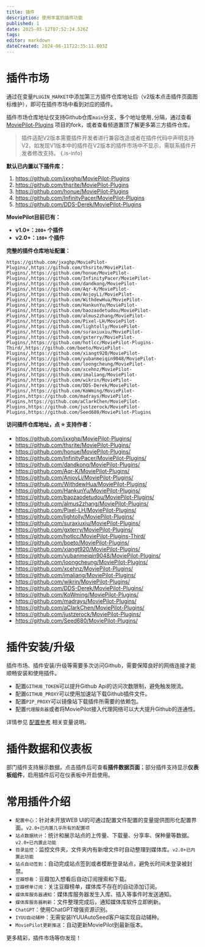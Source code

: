 ```yaml
---
title: 插件
description: 使用丰富的插件功能
published: 1
date: 2025-05-12T07:52:24.526Z
tags: 
editor: markdown
dateCreated: 2024-06-11T22:35:11.803Z
---
```


# 插件市场
通过在变量`PLUGIN_MARKET`中添加第三方插件仓库地址后（v2版本点击插件页面图标维护），即可在插件市场中看到对应的插件。

插件市场仓库地址仅支持Github仓库`main`分支，多个地址使用`,`分隔，通过查看 [MoviePilot-Plugins](https://github.com/jxxghp/MoviePilot-Plugins) 项目的fork，或者查看频道置顶了解更多第三方插件仓库。


> 插件适配V2版本需要插件开发者进行兼容改造或者在插件代码中声明支持V2，如发现V1版本中的插件在V2版本的插件市场中不显示，需联系插件开发者修改支持。
{.is-info}

**默认已内置以下插件库：**
  1. https://github.com/jxxghp/MoviePilot-Plugins
  2. https://github.com/thsrite/MoviePilot-Plugins
  3. https://github.com/honue/MoviePilot-Plugins
  4. https://github.com/InfinityPacer/MoviePilot-Plugins
  5. https://github.com/DDS-Derek/MoviePilot-Plugins
  
**MoviePilot目前已有：**
- **v1.0+：`200+` 个插件**
- **v2.0+：`180+` 个插件**

**完整的插件仓库地址配置：**
```
https://github.com/jxxghp/MoviePilot-Plugins/,https://github.com/thsrite/MoviePilot-Plugins/,https://github.com/honue/MoviePilot-Plugins/,https://github.com/InfinityPacer/MoviePilot-Plugins/,https://github.com/dandkong/MoviePilot-Plugins/,https://github.com/Aqr-K/MoviePilot-Plugins/,https://github.com/AnjoyLi/MoviePilot-Plugins/,https://github.com/WithdewHua/MoviePilot-Plugins/,https://github.com/HankunYu/MoviePilot-Plugins/,https://github.com/baozaodetudou/MoviePilot-Plugins/,https://github.com/almus2zhang/MoviePilot-Plugins/,https://github.com/Pixel-LH/MoviePilot-Plugins/,https://github.com/lightolly/MoviePilot-Plugins/,https://github.com/suraxiuxiu/MoviePilot-Plugins/,https://github.com/gxterry/MoviePilot-Plugins/,https://github.com/hotlcc/MoviePilot-Plugins-Third/,https://github.com/boeto/MoviePilot-Plugins/,https://github.com/xiangt920/MoviePilot-Plugins/,https://github.com/yubanmeiqin9048/MoviePilot-Plugins/,https://github.com/loongcheung/MoviePilot-Plugins/,https://github.com/xcehnz/MoviePilot-Plugins/,https://github.com/imaliang/MoviePilot-Plugins/,https://github.com/wikrin/MoviePilot-Plugins/,https://github.com/DDS-Derek/MoviePilot-Plugins/,https://github.com/KoWming/MoviePilot-Plugins,https://github.com/madrays/MoviePilot-Plugins,https://github.com/aClarkChen/MoviePilot-Plugins,https://github.com/justzerock/MoviePilot-Plugins,https://github.com/Seed680/MoviePilot-Plugins
```

**访问插件仓库地址，点 :star: 支持作者：**
- https://github.com/jxxghp/MoviePilot-Plugins/
- https://github.com/thsrite/MoviePilot-Plugins/
- https://github.com/honue/MoviePilot-Plugins/
- https://github.com/InfinityPacer/MoviePilot-Plugins/
- https://github.com/dandkong/MoviePilot-Plugins/
- https://github.com/Aqr-K/MoviePilot-Plugins/
- https://github.com/AnjoyLi/MoviePilot-Plugins/
- https://github.com/WithdewHua/MoviePilot-Plugins/
- https://github.com/HankunYu/MoviePilot-Plugins/
- https://github.com/baozaodetudou/MoviePilot-Plugins/
- https://github.com/almus2zhang/MoviePilot-Plugins/
- https://github.com/Pixel-LH/MoviePilot-Plugins/
- https://github.com/lightolly/MoviePilot-Plugins/
- https://github.com/suraxiuxiu/MoviePilot-Plugins/
- https://github.com/gxterry/MoviePilot-Plugins/
- https://github.com/hotlcc/MoviePilot-Plugins-Third/
- https://github.com/boeto/MoviePilot-Plugins/
- https://github.com/xiangt920/MoviePilot-Plugins/
- https://github.com/yubanmeiqin9048/MoviePilot-Plugins/
- https://github.com/loongcheung/MoviePilot-Plugins/
- https://github.com/xcehnz/MoviePilot-Plugins/
- https://github.com/imaliang/MoviePilot-Plugins/
- https://github.com/wikrin/MoviePilot-Plugins/
- https://github.com/DDS-Derek/MoviePilot-Plugins/
- https://github.com/KoWming/MoviePilot-Plugins/
- https://github.com/madrays/MoviePilot-Plugins/
- https://github.com/aClarkChen/MoviePilot-Plugins/
- https://github.com/justzerock/MoviePilot-Plugins/
- https://github.com/Seed680/MoviePilot-Plugins/

# 插件安装/升级

插件市场、插件安装/升级等需要多次访问Github，需要保障良好的网络连接才能顺畅安装和使用插件。
- 配置`GITHUB_TOKEN`可以提升Github Api的访问次数限制，避免触发限流。
- 配置`GITHUB_PROXY`可以使用加速站下载Github插件文件。
- 配置`PIP_PROXY`可以镜像站下载插件所需要的依赖包。
- 配置`代理服务器`或者将MoviePilot接入代理网络可以大大提升Github的连通性。

详情参见 [配置参考](/configuration) 相关变量说明。

# 插件数据和仪表板

部门插件支持展示数据，点击插件后可查看**插件数据页面**；部分插件支持显示**仪表板组件**，启用插件后可在仪表板中开启使用。

# 常用插件介绍

- `配置中心`：针对未开放WEB UI的可通过配置文件配置的变量提供图形化配置界面。`v2.0+已内置几乎所有的配置项`
- `站点数据统计`：统计和展示站点的上传量、下载量、分享率、保种量等数据。`v2.0+已内置此功能`
- `目录监控`：监控文件夹，文件夹内有新增文件时自动整理到媒体库。`v2.0+已内置此功能`
- `站点自动签到`：自动完成站点签到或者模断登录站点，避免长时间未登录被封禁。
- `豆瓣想看`：豆瓣加入想看后自动订阅搜索和下载。
- `豆瓣榜单订阅`：关注豆瓣榜单，媒体库不存在的自动添加订阅。
- `媒体库服务器通知`：媒体库服务器发生入库、插入等事件时发送通知。
- `媒体库服务器刷新`：文件整理完成后，通知媒体库软件立即刷新。
- `ChatGPT`：使用ChatGPT增强资源识别。
- `IYUU自动辅种`：无需安装IYUUAutoSeed客户端实现自动辅种。
- `MoviePilot更新推送`：自动更新MoviePilot到最新版本。


更多精彩，插件市场等你发现！